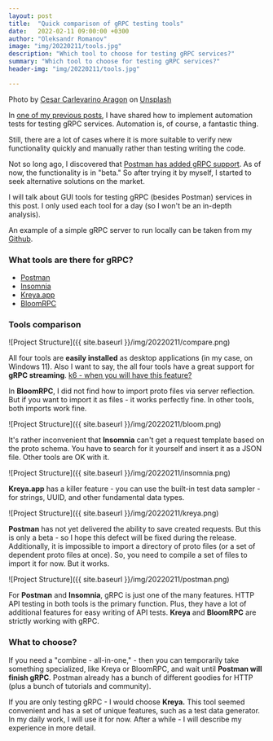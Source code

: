 ```yaml
---
layout: post
title:  "Quick comparison of gRPC testing tools"
date:   2022-02-11 09:00:00 +0300
author: "Oleksandr Romanov"
image: "img/20220211/tools.jpg"
description: "Which tool to choose for testing gRPC services?"
summary: "Which tool to choose for testing gRPC services?"
header-img: "img/20220211/tools.jpg"

---
```


Photo by <a href="https://unsplash.com/@carlevarino?utm_source=unsplash&utm_medium=referral&utm_content=creditCopyText">Cesar Carlevarino Aragon</a> on <a href="https://unsplash.com/s/photos/tools?utm_source=unsplash&utm_medium=referral&utm_content=creditCopyText">Unsplash</a>

In [one of my previous posts](https://alexromanov.github.io/2021/06/12/scala-grpc-api-tests/), I have shared how to implement automation tests for testing gRPC services. Automation is, of course, a fantastic thing.  

Still, there are a lot of cases where it is more suitable to verify new functionality quickly and manually rather than testing writing the code. 

Not so long ago, I discovered that [Postman has added gRPC support](https://blog.postman.com/postman-now-supports-grpc/). 
As of now, the functionality is in "beta." So after trying it by myself, I started to seek alternative solutions on the market. 

I will talk about GUI tools for testing gRPC (besides Postman) services in this post. I only used each tool for a day (so I won't be an in-depth analysis). 

An example of a simple gRPC server to run locally can be taken from my [Github](https://github.com/alexromanov/server-grpc-sample).

### What tools are there for gRPC?

* [Postman](https://blog.postman.com/postman-now-supports-grpc/)
* [Insomnia](https://docs.insomnia.rest/insomnia/grpc)
* [Kreya.app](https://kreya.app/)
* [BloomRPC](https://github.com/bloomrpc/bloomrpc)

### Tools comparison

![Project Structure]({{ site.baseurl }}/img/20220211/compare.png)

All four tools are **easily installed** as desktop applications (in my case, on Windows 11). Also I want to say, the all four tools have a great support for **gRPC streaming**. [k6 - when you will have this feature?](https://k6.io/)

In **BloomRPC**, I did not find how to import proto files via server reflection. But if you want to import it as files - it works perfectly fine. In other tools, both imports work fine.

![Project Structure]({{ site.baseurl }}/img/20220211/bloom.png)

It's rather inconvenient that **Insomnia** can't get a request template based on the proto schema. You have to search for it yourself and insert it as a JSON file. Other tools are OK with it.

![Project Structure]({{ site.baseurl }}/img/20220211/insomnia.png)

**Kreya.app** has a killer feature - you can use the built-in test data sampler - for strings, UUID, and other fundamental data types.

![Project Structure]({{ site.baseurl }}/img/20220211/kreya.png)

**Postman** has not yet delivered the ability to save created requests. But this is only a beta - so I hope this defect will be fixed during the release. Additionally, it is impossible to import a directory of proto files (or a set of dependent proto files at once). So, you need to compile a set of files to import it for now. But it works. 

![Project Structure]({{ site.baseurl }}/img/20220211/postman.png)

For **Postman** and **Insomnia**, gRPC is just one of the many features. HTTP API testing in both tools is the primary function. Plus, they have a lot of additional features for easy writing of API tests.
**Kreya** and **BloomRPC** are strictly working with gRPC.

### What to choose?
If you need a "combine - all-in-one," - then you can temporarily take something specialized, like Kreya or BloomRPC, and wait until **Postman will finish gRPC**. Postman already has a bunch of different goodies for HTTP (plus a bunch of tutorials and community).

If you are only testing gRPC - I would choose **Kreya.** This tool seemed convenient and has a set of unique features, such as a test data generator. In my daily work, I will use it for now. After a while - I will describe my experience in more detail. 